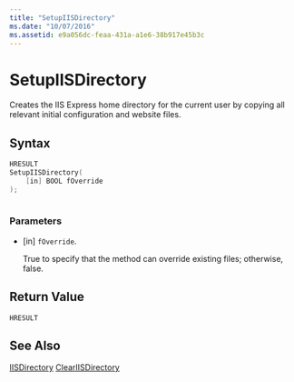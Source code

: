 ```yaml
---
title: "SetupIISDirectory"
ms.date: "10/07/2016"
ms.assetid: e9a056dc-feaa-431a-a1e6-38b917e45b3c
---
```

# SetupIISDirectory
Creates the IIS Express home directory for the current user by copying all relevant initial configuration and website files.  
  
## Syntax  
  
```cpp  
HRESULT  
SetupIISDirectory(  
    [in] BOOL fOverride  
);  
  
```  
  
### Parameters  
  
- [in] `fOverride`.  
  
     True to specify that the method can override existing files; otherwise, false.  
  
## Return Value  
 `HRESULT`  
  
## See Also  
 [IISDirectory](../../extensions/express-api-reference/iisdirectory.md)
 [ClearIISDirectory](../../extensions/express-api-reference/cleariisdirectory.md)
